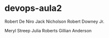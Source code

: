 # devops-aula2

Robert De Niro
Jack Nicholson
Robert Downey Jr.

Meryl Streep
Julia Roberts
Gillian Anderson
